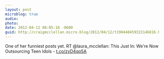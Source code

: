 ```yaml
---
layout: post
microblog: true
audio: 
photo: 
date: 2012-04-12 08:05:18 -0600
guid: http://craigmcclellan.micro.blog/2012/04/12/t190440459322146816.html
---
```

One of her funniest posts yet. RT @laura_mcclellan: This Just In: We're Now Outsourcing Teen Idols - [t.co/zyD4qo5A](http://t.co/zyD4qo5A)

